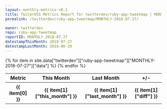 ```yaml
---
layout: monthly-metrics-v0.1
title: TwiterOSS Metrics Report for twitterdev/ruby-app-tweetmap | MONTHLY-2018-07-27 | 2018-07-27
permalink: /twitterdev/ruby-app-tweetmap/MONTHLY-2018-07-27/

owner: twitterdev
repo: ruby-app-tweetmap
reportID: MONTHLY-2018-07-27
datestampThisMonth: 2018-07-27
datestampLastMonth: 2018-06-29
---
```


<table style="width: 100%">
    <tr>
        <th>Metric</th>
        <th>This Month</th>
        <th>Last Month</th>
        <th>+/-</th>
    </tr>
    {% for item in site.data["twitterdev"]["ruby-app-tweetmap"]["MONTHLY-2018-07-27"]["data"] %}
    <tr>
        <th>{{ item[0] }}</th>
        <th>{{ item[1]["this_month"] }}</th>
        <th>{{ item[1]["last_month"] }}</th>
        <th>{{ item[1]["diff"] }}</th>
    </tr>
    {% endfor %}
</table>

